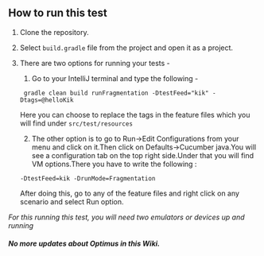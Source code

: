 ## How to run this test
1. Clone the repository.
2. Select `build.gradle` file from the project and open it as a project.
3. There are two options for running your tests -
   1.  Go to your IntelliJ terminal and type the following -

     ` gradle clean build runFragmentation -DtestFeed="kik" -Dtags=@helloKik`

    Here you can choose to replace the tags in the feature
    files which you will find under `src/test/resources`

   2.  The other option is to go to Run->Edit Configurations from your menu and
     click on it.Then click on Defaults->Cucumber java.You will see a configuration
     tab on the top right side.Under that you will find VM options.There you have
     to write the following :

     `-DtestFeed=kik -DrunMode=Fragmentation`

     After doing this, go to any of the feature files and right click on any
     scenario and select Run option.
     
*For this running this test, you will need two emulators or devices up and running*      

#####  No more updates about Optimus in this Wiki.
